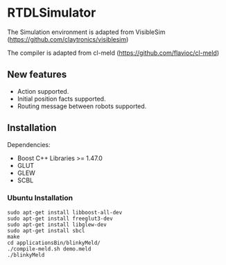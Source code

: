 # RTDLSimulator

The Simulation environment is adapted from VisibleSim (https://github.com/claytronics/visiblesim)

The compiler is adapted from cl-meld (https://github.com/flavioc/cl-meld)

## New features

- Action supported.
- Initial position facts supported.
- Routing message between robots supported.

## Installation

Dependencies:
 - Boost C++ Libraries >= 1.47.0
 - GLUT
 - GLEW
 - SCBL

### Ubuntu Installation

```
sudo apt-get install libboost-all-dev
sudo apt-get install freeglut3-dev
sudo apt-get install libglew-dev
sudo apt-get install sbcl
make
cd applicationsBin/blinkyMeld/
./compile-meld.sh demo.meld 
./blinkyMeld

